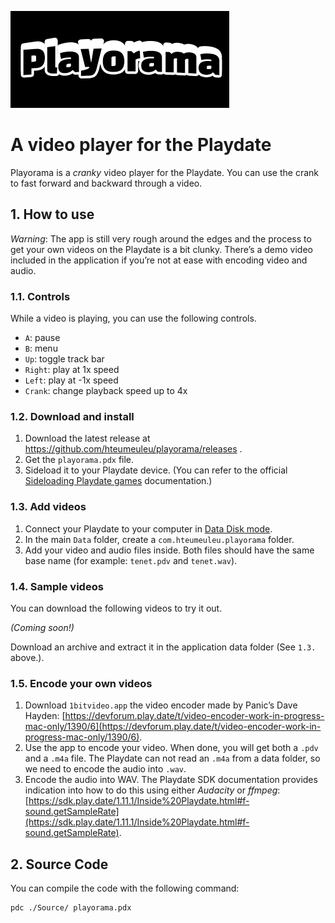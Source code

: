 ![Playorama](/Source/SystemAssets/card.png)

# A video player for the Playdate

Playorama is a _cranky_ video player for the Playdate. You can use the crank to fast forward and backward through a video.

## 1. How to use

*Warning*: The app is still very rough around the edges and the process to get your own videos on the Playdate is a bit clunky. There’s a demo video included in the application if you’re not at ease with encoding video and audio.

### 1.1. Controls

While a video is playing, you can use the following controls.

* `A`: pause
* `B`: menu
* `Up`: toggle track bar
* `Right`: play at 1x speed
* `Left`: play at -1x speed
* `Crank`: change playback speed up to 4x 

### 1.2. Download and install

1. Download the latest release at https://github.com/hteumeuleu/playorama/releases .
2. Get the `playorama.pdx` file.
3. Sideload it to your Playdate device. (You can refer to the official [Sideloading Playdate games](https://help.play.date/games/sideloading/) documentation.)

### 1.3. Add videos

1. Connect your Playdate to your computer in [Data Disk mode](https://help.play.date/games/sideloading/#data-disk-mode).
2. In the main `Data` folder, create a `com.hteumeuleu.playorama` folder.
3. Add your video and audio files inside. Both files should have the same base name (for example: `tenet.pdv` and `tenet.wav`).

### 1.4. Sample videos

You can download the following videos to try it out.

_(Coming soon!)_

Download an archive and extract it in the application data folder (See `1.3.` above.).

### 1.5. Encode your own videos

1. Download `1bitvideo.app` the video encoder made by Panic’s Dave Hayden: [https://devforum.play.date/t/video-encoder-work-in-progress-mac-only/1390/6](https://devforum.play.date/t/video-encoder-work-in-progress-mac-only/1390/6).
2. Use the app to encode your video. When done, you will get both a `.pdv` and a `.m4a` file. The Playdate can not read an `.m4a` from a data folder, so we need to encode the audio into `.wav`.
3. Encode the audio into WAV. The Playdate SDK documentation provides indication into how to do this using either _Audacity_ or _ffmpeg_: [https://sdk.play.date/1.11.1/Inside%20Playdate.html#f-sound.getSampleRate](https://sdk.play.date/1.11.1/Inside%20Playdate.html#f-sound.getSampleRate).

## 2. Source Code

You can compile the code with the following command:

```sh
pdc ./Source/ playorama.pdx
```
